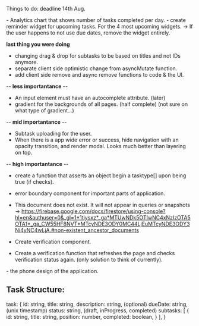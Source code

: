 Things to do: deadline 14th Aug.

<WidgetIdeas>
- Analytics chart that shows number of tasks completed per day.
- create reminder widget for upcoming tasks. For the 4 most upcoming widgets.
  -> If the user happens to not use due dates, remove the widget entirely.
</WidgetIdeas>

<CurrentPlan>


**last thing you were doing**
- changing drag & drop for subtasks to be based on titles and not IDs anymore.
- separate client side optimistic change from asyncMutate function.
- add client side remove and async remove functions to code & the UI.

-- **less importantance** --
- An input element must have an autocomplete attribute. (later)
- gradient for the backgrounds of all pages. (half complete) (not sure on what type of gradient...)

-- **mid importantance** --
- Subtask uploading for the user.
- When there is a app wide error or success, hide navigation with an opacity transition,
  and render modal. Looks much better than layering on top.

-- **high importantance** --
- create a function that asserts an object begin a tasktype[] upon being true (if checks).
- error boundary component for important parts of application.
- This document does not exist. It will not appear in queries or snapshots
  -> https://firebase.google.com/docs/firestore/using-console?hl=en&authuser=0&_gl=1*1tiysxz*_ga*MTUwNDk5OTIwNC4xNzIzOTA5OTA1*_ga_CW55HF8NVT*MTcyNDE3ODY0MC44LjEuMTcyNDE3ODY3Ni4yNC4wLjA.#non-existent_ancestor_documents

- Create verification component.
- Create a verification function that refreshes the
  page and checks verification status again. (only solution to think of currently).
</CurrentPlan>

<AppWideIdeas>
- the phone design of the application.
</AppWideIdeas>


Task Structure:
--------------
task: {
  id: string,
  title: string,
  description: string, (optional)
  dueDate: string, (unix timestamp)
  status: string, (draft, inProgress, completed)
  subtasks: [
    {
      id: string,
      title: string,
      position: number,
      completed: boolean,
    }
  ],
}
